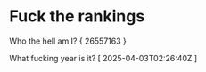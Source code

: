 # Fuck the rankings

Who the hell am I?
{ 26557163 }

What fucking year is it?
[ 2025-04-03T02:26:40Z ]

